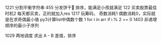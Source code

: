 1221 分割平衡字符串 
455 分发饼干🍪 排序，能满足小孩就满足
122 买卖股票最佳时机2 每天都买卖，正的就加入res
1217 玩筹码， 奇数消耗1 偶数消耗0，实际就是在求奇偶最小值   py3计算list中偶数个数 1 for i in arr if i % 2 == 0
1403 非递增顺序的最小子序列

1029 两地调度 求出 A - B 差值，排序
